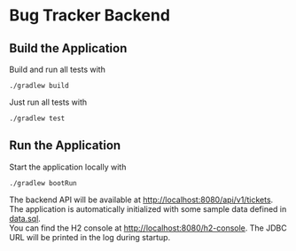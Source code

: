 # Bug Tracker Backend

## Build the Application

Build and run all tests with

`./gradlew build`

Just run all tests with

`./gradlew test`

## Run the Application

Start the application locally with

`./gradlew bootRun`

The backend API will be available at [http://localhost:8080/api/v1/tickets](http://localhost:8080/api/v1/tickets).\
The application is automatically initialized with some sample data defined in [data.sql](src%2Fmain%2Fresources%2Fdata.sql).\
You can find the H2 console at [http://localhost:8080/h2-console](http://localhost:8080/h2-console). The JDBC URL will
be printed in the log during startup.